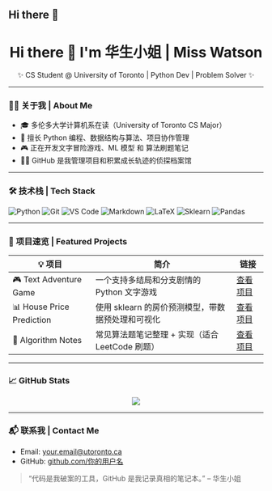 ## Hi there 👋

<!--
**Lou-Meixuan/Lou-Meixuan** is a ✨ _special_ ✨ repository because its `README.md` (this file) appears on your GitHub profile.

Here are some ideas to get you started:

- 🔭 I’m currently working on ...
- 🌱 I’m currently learning ...
- 👯 I’m looking to collaborate on ...
- 🤔 I’m looking for help with ...
- 💬 Ask me about ...
- 📫 How to reach me: ...
- 😄 Pronouns: ...
- ⚡ Fun fact: ...
-->
<h1 align="center">Hi there 👋 I'm 华生小姐 | Miss Watson</h1>
<p align="center">✨ CS Student @ University of Toronto | Python Dev | Problem Solver ✨</p>

---

### 🧑‍💻 关于我 | About Me

- 🎓 多伦多大学计算机系在读（University of Toronto CS Major）
- 🧠 擅长 Python 编程、数据结构与算法、项目协作管理
- 🎮 正在开发文字冒险游戏、ML 模型 和 算法刷题笔记
- 🕵️‍♀️ GitHub 是我管理项目和积累成长轨迹的侦探档案馆

---

### 🛠️ 技术栈 | Tech Stack

![Python](https://img.shields.io/badge/-Python-333?style=flat-square&logo=python)
![Git](https://img.shields.io/badge/-Git-333?style=flat-square&logo=git)
![VS Code](https://img.shields.io/badge/-VSCode-333?style=flat-square&logo=visual-studio-code)
![Markdown](https://img.shields.io/badge/-Markdown-333?style=flat-square&logo=markdown)
![LaTeX](https://img.shields.io/badge/-LaTeX-333?style=flat-square&logo=latex)
![Sklearn](https://img.shields.io/badge/-Scikit--Learn-333?style=flat-square&logo=scikit-learn)
![Pandas](https://img.shields.io/badge/-Pandas-333?style=flat-square&logo=pandas)

---

### 📌 项目速览 | Featured Projects

| 💡 项目 | 简介 | 链接 |
|--------|------|------|
| 🎮 Text Adventure Game | 一个支持多结局和分支剧情的 Python 文字游戏 | [查看项目](https://github.com/你的用户名/项目名) |
| 📊 House Price Prediction | 使用 sklearn 的房价预测模型，带数据预处理和可视化 | [查看项目](https://github.com/你的用户名/项目名) |
| 📘 Algorithm Notes | 常见算法题笔记整理 + 实现（适合 LeetCode 刷题） | [查看项目](https://github.com/你的用户名/项目名) |

---

### 📈 GitHub Stats

<p align="center">
  <img src="https://github-readme-stats.vercel.app/api?username=你的用户名&show_icons=true&theme=default" />
</p>

---

### 📬 联系我 | Contact Me

- Email: your.email@utoronto.ca
- GitHub: [github.com/你的用户名](https://github.com/你的用户名)

> “代码是我破案的工具，GitHub 是我记录真相的笔记本。” – 华生小姐
